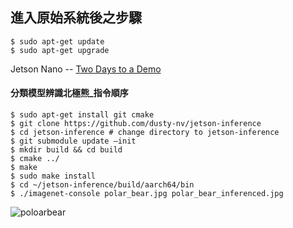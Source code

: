 ## 進入原始系統後之步驟
    $ sudo apt-get update 
    $ sudo apt-get upgrade
Jetson Nano -- [Two Days to a Demo](https://developer.nvidia.com/embedded/twodaystoademo)


#### 分類模型辨識北極熊_指令順序
    $ sudo apt-get install git cmake
    $ git clone https://github.com/dusty-nv/jetson-inference
    $ cd jetson-inference # change directory to jetson-inference
    $ git submodule update –init
    $ mkdir build && cd build
    $ cmake ../
    $ make
    $ sudo make install
    $ cd ~/jetson-inference/build/aarch64/bin
    $ ./imagenet-console polar_bear.jpg polar_bear_inferenced.jpg
![poloarbear](https://user-images.githubusercontent.com/57941572/69469768-a1aabf00-0dcd-11ea-81ad-708c7e77923c.png)
